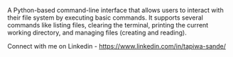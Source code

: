 A Python-based command-line interface that allows users to interact with their file system by executing basic commands. It supports several commands like listing files, clearing the terminal, printing the current working directory, and managing files (creating and reading).

Connect with me on Linkedin - https://www.linkedin.com/in/tapiwa-sande/
